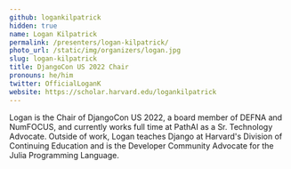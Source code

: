 ```yaml
---
github: logankilpatrick
hidden: true
name: Logan Kilpatrick
permalink: /presenters/logan-kilpatrick/
photo_url: /static/img/organizers/logan.jpg
slug: logan-kilpatrick
title: DjangoCon US 2022 Chair
pronouns: he/him
twitter: OfficialLoganK
website: https://scholar.harvard.edu/logankilpatrick
---
```


Logan is the Chair of DjangoCon US 2022, a board member of DEFNA and NumFOCUS, and currently works full time at PathAI as a Sr. Technology Advocate. Outside of work, Logan teaches Django at Harvard's Division of Continuing Education and is the Developer Community Advocate for the Julia Programming Language.
